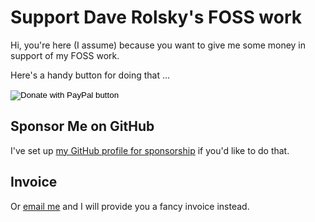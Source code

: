# Support Dave Rolsky's FOSS work

Hi, you're here (I assume) because you want to give me some money in support of my FOSS work.

Here's a handy button for doing that ...

<form action="https://www.paypal.com/donate" method="post" target="_top">
<input type="hidden" name="hosted_button_id" value="HEA86D3W3R5JL" />
<input type="image" src="https://www.paypalobjects.com/en_US/i/btn/btn_donate_LG.gif" border="0" name="submit" title="PayPal - The safer, easier way to pay online!" alt="Donate with PayPal button" />
<img alt="" border="0" src="https://www.paypal.com/en_US/i/scr/pixel.gif" width="1" height="1" />
</form>

## Sponsor Me on GitHub

I've set up [my GitHub profile for sponsorship](https://github.com/sponsors/autarch/) if you'd like to do that.

## Invoice

Or [email me](mailto:autarch@urth.org) and I will provide you a fancy invoice instead.
